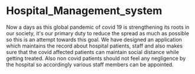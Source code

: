 # Hospital_Management_system
Now a days as this global pandemic of covid 19 is strengthening its roots in our society, it's our primary duty to reduce the spread as much as possible so this is an attempt towards this goal. 
We have designed an application which maintains the record about hospital patients, staff and also makes sure that the covid affected patients can maintain social distance while getting treated. Also non covid patients should not feel any negligence by the hospital so accordingly various staff members can be appointed. 
